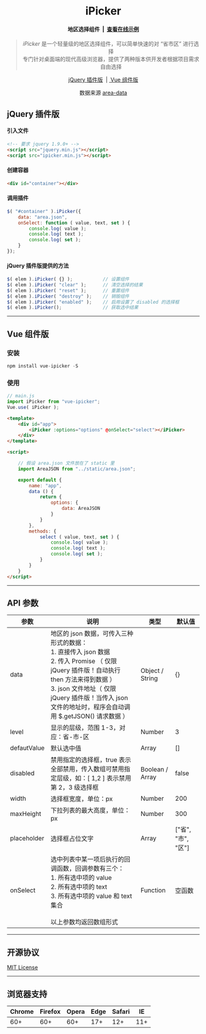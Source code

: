 <br>
<h1 align="center">iPicker</h1>

<h4 align="center">地区选择组件&nbsp; | &nbsp;<a href="http://dreamer365.gitee.io/ipicker/" target="_blank">查看在线示例</a></h4>

<blockquote align="center">
  <em>iPicker</em> 是一个轻量级的地区选择组件，可以简单快速的对 “省市区” 进行选择<br>
专门针对桌面端的现代高级浏览器，提供了两种版本供开发者根据项目需求自由选择
  
</blockquote>

<p align="center">
  <a href="#jquery-plugin">jQuery 插件版</a>&nbsp;&nbsp;|
  <a href="#vue-browser">&nbsp;Vue 组件版</a>
</p>

<p align="center">数据来源 <a href="https://github.com/dwqs/area-data" target="_blank">area-data</a></p>

<h2 id="jquery-plugin">jQuery 插件版</h2>

#### 引入文件

```html
<!-- 要求 jquery 1.9.0+ -->
<script src="jquery.min.js"></script>
<script src="ipicker.min.js"></script>
```

#### 创建容器
```html
<div id="container"></div>
````

#### 调用插件
```js
$( "#container" ).iPicker({
    data: "area.json",
    onSelect: function ( value, text, set ) {
        console.log( value );
        console.log( text );
        console.log( set );
    }
});
````

#### jQuery 插件版提供的方法

```javascript
$( elem ).iPicker( {} );           // 设置组件
$( elem ).iPicker( "clear" );      // 清空选择的结果
$( elem ).iPicker( "reset" );      // 重置组件
$( elem ).iPicker( "destroy" );    // 销毁组件
$( elem ).iPicker( "enabled" );    // 启用设置了 disabled 的选择框
$( elem ).iPicker();               // 获取选中结果
```

<hr/>
<h2 id="vue-browser">Vue 组件版</h2>

### 安装

```javascript
npm install vue-ipicker -S
```

### 使用

```javascript
// main.js
import iPicker from "vue-ipicker";
Vue.use( iPicker );
```

```html
<template>
    <div id="app">
        <iPicker :options="options" @onSelect="select"></iPicker>
    </div>
</template>

<script>

    // 假设 area.json 文件放在了 static 里
    import AreaJSON from "../static/area.json";

    export default {
        name: "app",
        data () {
            return {
                options: {
                    data: AreaJSON
                }
            }
        },
        methods: {
            select ( value, text, set ) {
                console.log( value );
                console.log( text );
                console.log( set );
            }
        }
    }
</script>
````
<hr/>

<h2>API 参数</h2>

| 参数           | 说明                                                         | 类型     | 默认值             |
| -------------- | ------------------------------------------------------------ | -------- | ------------------ |
| data           | 地区的 json 数据，可传入三种形式的数据：<br>1. 直接传入 json 数据<br>2. 传入 Promise （ 仅限 jQuery 插件版！自动执行 then 方法来得到数据 ）<br>3. json 文件地址（ 仅限 jQuery 插件版！当传入 json 文件的地址时，程序会自动调用 $.getJSON() 请求数据 ）                                         | Object / String   | {}                 |
| level          | 显示的层级，范围 1-3，对应：省-市-区                         | Number   | 3                  |
| defautValue    | 默认选中值                                                   | Array    | []                 |
| disabled       | 禁用指定的选择框，true 表示全部禁用，传入数组可禁用指定层级，如：[ 1,2 ] 表示禁用第 2，3 级选择框               | Boolean / Array    | false                 |
| width       | 选择框宽度，单位：px                 | Number    | 200                 |
| maxHeight   | 下拉列表的最大高度，单位：px                 | Number    | 300                 |
| placeholder    | 选择框占位文字           | Array    | ["省", "市", "区"] |
| onSelect       | 选中列表中某一项后执行的回调函数，回调参数有三个：<br>1. 所有选中项的 value <br>2. 所有选中项的 text <br>3. 所有选中项的 value 和 text 集合<br><br>以上参数均返回数组形式 | Function | 空函数             |

<hr/>

<h2>开源协议</h2>
<p><a href="https://github.com/Dreamer365/iPicker/blob/master/LICENSE">MIT License</a></p>

<hr/>

<h2>浏览器支持</h2>

| Chrome | Firefox | Opera | Edge | Safari | IE  |
| ---    | ---     | ---   | ---  | ---    | --- |
| 60+    | 60+     | 60+   | 17+  | 12+    | 11+ |

